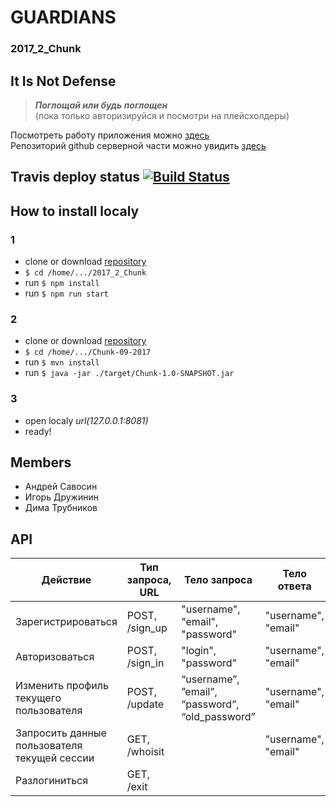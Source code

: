 # GUARDIANS
### 2017_2_Chunk

## It Is Not Defense
> ***Поглощай или будь поглощен<br>***
> (пока только авторизируйся и посмотри на плейсхолдеры)


Посмотреть работу приложения можно [здесь](https://chunk-frontend.herokuapp.com/menu)<br>
Репозиторий github серверной части можно увидить [здесь](https://github.com/java-park-mail-ru/Chunk-09-2017)

## Travis deploy status [![Build Status](https://travis-ci.org/frontend-park-mail-ru/2017_2_Chunk.svg?branch=travis)](https://travis-ci.org/frontend-park-mail-ru/2017_2_Chunk)

## How to install localy
### 1
- clone or download [repository](https://github.com/frontend-park-mail-ru/2017_2_Chunk/tree/drujinin)
- `$ cd /home/.../2017_2_Chunk`
- run `$ npm install`
- run `$ npm run start`

### 2
- clone or download [repository](https://github.com/java-park-mail-ru/Chunk-09-2017)
- `$ cd /home/.../Chunk-09-2017`
- run `$ mvn install`
- run `$ java -jar ./target/Chunk-1.0-SNAPSHOT.jar`

### 3
- open localy *url(127.0.0.1:8081)*
- ready!

## Members
* Андрей Савосин
* Игорь Дружинин
* Дима Трубников

## API
| Действие | Тип запроса, URL | Тело запроса | Тело ответа |
| --- | --- | --- | --- |
| Зарегистрироваться | POST, /sign_up | "username", "email", "password" | "username", "email" |
| Авторизоваться | POST, /sign_in | "login", "password" | "username", "email" |
| Изменить профиль текущего пользователя | POST, /update | “username”, ”email”, “password”, “old_password” | "username", "email" |
| Запросить данные пользователя текущей сессии | GET, /whoisit | | "username", "email" | |
| Разлогиниться | GET, /exit |  |  |

